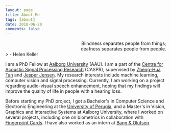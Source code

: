 ```yaml
---
layout: page
title: About Me
tags: [about]
date: 2018-06-20
comments: false
---
```




<div style="text-align: right"> Blindness separates people from things; </div>
<div style="text-align: right"> deafness separates people from people. </div>
>                    - Helen Keller



I am a PhD Fellow at [Aalborg University](https://www.en.aau.dk) (AAU). I am a part of the [Centre for Acoustic Signal Processing Research](http://caspr.es.aau.dk) (CASPR), supervised by [Zheng-Hua Tan](http://kom.aau.dk/~zt/) and [Jesper Jensen](http://kom.aau.dk/~jje/). My research interests include machine learning, computer vision and signal processing. Currently, I am working on a project regarding audio-visual speech enhancement, hoping that my findings will improve the quality of life in people with a hearing loss.

Before starting my PhD project, I got a Bachelor's in Computer Science and Electronic Engineering at the [University of Perugia](https://www.unipg.it/en/), and a Master's in Vision, Graphics and Interactive Systems at Aalborg University, where I worked on several projects, including one on biometrics in collaboration with [Fingerprint Cards](https://www.fingerprints.com). I have also worked as an intern at [Bang & Olufsen](https://www.bang-olufsen.com/en).

